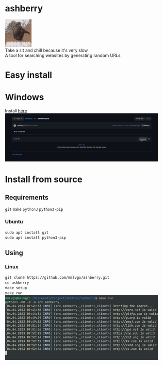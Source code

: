 # ashberry
![](assets/monkey.gif)\
Take a sit and chill because it's very slow\
A tool for searching websites by generating random URLs
# Easy install
# Windows
Install [here](https://github.com/mmlvgx/ashberry/blob/main/bin/ashberry.exe)
![](assets/windows.png)
# Install from source
## Requirements
`git` `make` `python3` `python3-pip`
### Ubuntu
`sudo apt install git`\
`sudo apt install python3-pip`
## Using
### Linux
`git clone https://github.com/mmlvgx/ashberry.git`\
`cd ashberry`\
`make setup`\
`make run`
![](assets/preview.png)